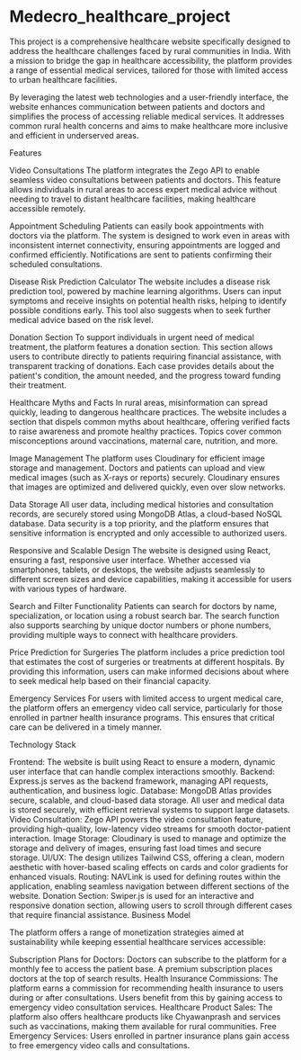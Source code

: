 # Medecro_healthcare_project
This project is a comprehensive healthcare website specifically designed to address the healthcare challenges faced by rural communities in India. With a mission to bridge the gap in healthcare accessibility, the platform provides a range of essential medical services, tailored for those with limited access to urban healthcare facilities.

By leveraging the latest web technologies and a user-friendly interface, the website enhances communication between patients and doctors and simplifies the process of accessing reliable medical services. It addresses common rural health concerns and aims to make healthcare more inclusive and efficient in underserved areas. 

Features

Video Consultations The platform integrates the Zego API to enable seamless video consultations between patients and doctors. This feature allows individuals in rural areas to access expert medical advice without needing to travel to distant healthcare facilities, making healthcare accessible remotely.

Appointment Scheduling Patients can easily book appointments with doctors via the platform. The system is designed to work even in areas with inconsistent internet connectivity, ensuring appointments are logged and confirmed efficiently. Notifications are sent to patients confirming their scheduled consultations.

Disease Risk Prediction Calculator The website includes a disease risk prediction tool, powered by machine learning algorithms. Users can input symptoms and receive insights on potential health risks, helping to identify possible conditions early. This tool also suggests when to seek further medical advice based on the risk level.

Donation Section To support individuals in urgent need of medical treatment, the platform features a donation section. This section allows users to contribute directly to patients requiring financial assistance, with transparent tracking of donations. Each case provides details about the patient's condition, the amount needed, and the progress toward funding their treatment.

Healthcare Myths and Facts In rural areas, misinformation can spread quickly, leading to dangerous healthcare practices. The website includes a section that dispels common myths about healthcare, offering verified facts to raise awareness and promote healthy practices. Topics cover common misconceptions around vaccinations, maternal care, nutrition, and more.

Image Management The platform uses Cloudinary for efficient image storage and management. Doctors and patients can upload and view medical images (such as X-rays or reports) securely. Cloudinary ensures that images are optimized and delivered quickly, even over slow networks.

Data Storage All user data, including medical histories and consultation records, are securely stored using MongoDB Atlas, a cloud-based NoSQL database. Data security is a top priority, and the platform ensures that sensitive information is encrypted and only accessible to authorized users.

Responsive and Scalable Design The website is designed using React, ensuring a fast, responsive user interface. Whether accessed via smartphones, tablets, or desktops, the website adjusts seamlessly to different screen sizes and device capabilities, making it accessible for users with various types of hardware.

Search and Filter Functionality Patients can search for doctors by name, specialization, or location using a robust search bar. The search function also supports searching by unique doctor numbers or phone numbers, providing multiple ways to connect with healthcare providers.

Price Prediction for Surgeries The platform includes a price prediction tool that estimates the cost of surgeries or treatments at different hospitals. By providing this information, users can make informed decisions about where to seek medical help based on their financial capacity.

Emergency Services For users with limited access to urgent medical care, the platform offers an emergency video call service, particularly for those enrolled in partner health insurance programs. This ensures that critical care can be delivered in a timely manner. 

Technology Stack

Frontend: The website is built using React to ensure a modern, dynamic user interface that can handle complex interactions smoothly. Backend: Express.js serves as the backend framework, managing API requests, authentication, and business logic. Database: MongoDB Atlas provides secure, scalable, and cloud-based data storage. All user and medical data is stored securely, with efficient retrieval systems to support large datasets. Video Consultation: Zego API powers the video consultation feature, providing high-quality, low-latency video streams for smooth doctor-patient interaction. Image Storage: Cloudinary is used to manage and optimize the storage and delivery of images, ensuring fast load times and secure storage. UI/UX: The design utilizes Tailwind CSS, offering a clean, modern aesthetic with hover-based scaling effects on cards and color gradients for enhanced visuals. Routing: NAVLink is used for defining routes within the application, enabling seamless navigation between different sections of the website. Donation Section: Swiper.js is used for an interactive and responsive donation section, allowing users to scroll through different cases that require financial assistance. Business Model

The platform offers a range of monetization strategies aimed at sustainability while keeping essential healthcare services accessible:

Subscription Plans for Doctors: Doctors can subscribe to the platform for a monthly fee to access the patient base. A premium subscription places doctors at the top of search results. Health Insurance Commissions: The platform earns a commission for recommending health insurance to users during or after consultations. Users benefit from this by gaining access to emergency video consultation services. Healthcare Product Sales: The platform also offers healthcare products like Chyawanprash and services such as vaccinations, making them available for rural communities. Free Emergency Services: Users enrolled in partner insurance plans gain access to free emergency video calls and consultations.
